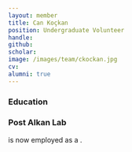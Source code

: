 ```yaml
---
layout: member
title: Can Koçkan
position: Undergraduate Volunteer
handle: 
github: 
scholar: 
image: /images/team/ckockan.jpg
cv: 
alumni: true
---
```


### Education

### Post Alkan Lab
 is now employed as a .
